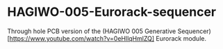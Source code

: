 # HAGIWO-005-Eurorack-sequencer
Through hole PCB version of the (HAGIWO 005 Generative Sequencer)[https://www.youtube.com/watch?v=0eHllqHmlZQ] Eurorack module.
